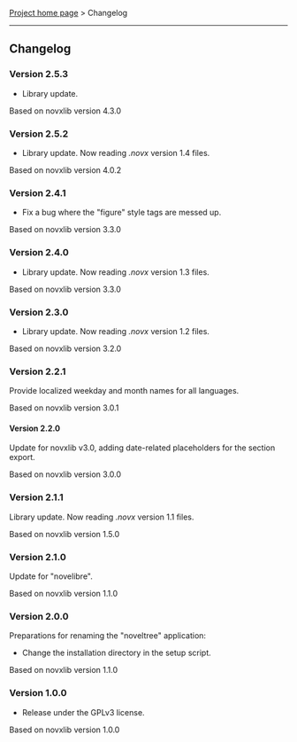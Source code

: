 [Project home page](../) > Changelog

------------------------------------------------------------------------

## Changelog


### Version 2.5.3

- Library update.

Based on novxlib version 4.3.0

### Version 2.5.2

- Library update. Now reading *.novx* version 1.4 files.

Based on novxlib version 4.0.2

### Version 2.4.1

- Fix a bug where the "figure" style tags are messed up. 

Based on novxlib version 3.3.0

### Version 2.4.0

- Library update. Now reading *.novx* version 1.3 files.

Based on novxlib version 3.3.0

### Version 2.3.0

- Library update. Now reading *.novx* version 1.2 files.

Based on novxlib version 3.2.0

### Version 2.2.1

Provide localized weekday and month names for all languages.

Based on novxlib version 3.0.1

#### Version 2.2.0

Update for novxlib v3.0, adding date-related placeholders for the section export.

Based on novxlib version 3.0.0

### Version 2.1.1

Library update.
Now reading *.novx* version 1.1 files. 

Based on novxlib version 1.5.0

### Version 2.1.0

Update for "novelibre".

Based on novxlib version 1.1.0

### Version 2.0.0

Preparations for renaming the "noveltree" application:
- Change the installation directory in the setup script.

Based on novxlib version 1.1.0

### Version 1.0.0

- Release under the GPLv3 license.

Based on novxlib version 1.0.0
